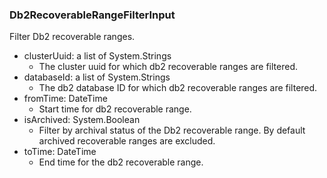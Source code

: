 ### Db2RecoverableRangeFilterInput
Filter Db2 recoverable ranges.

- clusterUuid: a list of System.Strings
  - The cluster uuid for which db2 recoverable ranges are filtered.
- databaseId: a list of System.Strings
  - The db2 database ID for which db2 recoverable ranges are filtered.
- fromTime: DateTime
  - Start time for db2 recoverable range.
- isArchived: System.Boolean
  - Filter by archival status of the Db2 recoverable range. By default archived recoverable ranges are excluded.
- toTime: DateTime
  - End time for the db2 recoverable range.
